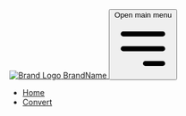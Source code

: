 <!DOCTYPE html>
<html lang="en">
<head>
    <meta charset="UTF-8">
    <meta name="viewport" content="width=device-width, initial-scale=1.0">
    <link href="https://cdn.jsdelivr.net/npm/tailwindcss@2.2.19/dist/tailwind.min.css" rel="stylesheet">
    <link href="https://cdnjs.cloudflare.com/ajax/libs/flowbite/2.3.0/flowbite.min.css" rel="stylesheet" />
    <title>Document</title>
</head>
<body>
<nav class="bg-gradient-to-r from-blue-900 to-blue-500 p-4 shadow-lg text-white">
    <div class="container mx-auto flex flex-wrap items-center justify-between">
        <a href="#" class="flex items-center">
            <img src="https://picsum.photos/32/32" alt="Brand Logo" class="mr-3 h-6 sm:h-9 rounded-full">
            <span class="self-center text-xl font-semibold whitespace-nowrap">BrandName</span>
        </a>
        <button data-collapse-toggle="mobile-menu" class="inline-flex items-center p-2 ml-3 text-sm text-white rounded-lg md:hidden focus:outline-none focus:ring-2 focus:ring-gray-200" aria-controls="mobile-menu" aria-expanded="false">
            <span class="sr-only">Open main menu</span>
            <svg class="w-6 h-6" fill="none" stroke="currentColor" viewBox="0 0 24 24" xmlns="http://www.w3.org/2000/svg">
                <path stroke-linecap="round" stroke-linejoin="round" stroke-width="2" d="M4 6h16M4 12h16m-7 6h7"></path>
            </svg>
        </button>
        <div class="hidden w-full md:block md:w-auto" id="mobile-menu">
            <ul class="flex flex-col mt-4 md:flex-row md:space-x-8 md:mt-0 md:text-sm md:font-medium">
                <li>
                    <a href="/" class="block py-2 pr-4 pl-3 text-white rounded md:bg-transparent md:p-0" aria-current="page">Home</a>
                </li>
                <li>
                    <a href="/convert" class="block py-2 pr-4 pl-3 text-white rounded md:bg-transparent md:p-0">Convert</a>
                </li>
            </ul>
        </div>
    </div>
</nav>

<script src="https://cdnjs.cloudflare.com/ajax/libs/flowbite/2.3.0/flowbite.min.js"></script>
<script src="/static/js/script.js"></script>
</body>
</html>
